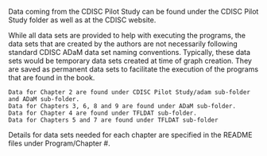 Data coming from the CDISC Pilot Study can be found under the CDISC Pilot Study folder as well as at the CDISC website. 

While all data sets are provided to help with executing the programs, the data sets that are created by the authors are not necessarily following standard CDISC ADaM data set naming conventions. Typically, these data sets would be temporary data sets created at time of graph creation.  They are saved as permanent data sets to facilitate the execution of the programs that are found in the book.

	Data for Chapter 2 are found under CDISC Pilot Study/adam sub-folder and ADaM sub-folder.
	Data for Chapters 3, 6, 8 and 9 are found under ADaM sub-folder.
	Data for Chapter 4 are found under TFLDAT sub-folder.
	Data for Chapters 5 and 7 are found under TFLDAT sub-folder

Details for data sets needed for each chapter are specified in the README files under Program/Chapter #.
